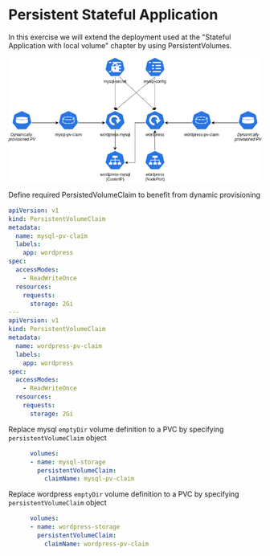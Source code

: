 # 	Persistent Stateful Application

In this exercise we will extend the deployment used at the "Stateful Application with local volume" chapter by using PersistentVolumes.

![](../images/app-pvc.png)

Define required PersistedVolumeClaim to benefit from dynamic provisioning

```yaml
apiVersion: v1
kind: PersistentVolumeClaim
metadata:
  name: mysql-pv-claim
  labels:
    app: wordpress
spec:
  accessModes:
    - ReadWriteOnce
  resources:
    requests:
      storage: 2Gi
---
apiVersion: v1
kind: PersistentVolumeClaim
metadata:
  name: wordpress-pv-claim
  labels:
    app: wordpress
spec:
  accessModes:
    - ReadWriteOnce
  resources:
    requests:
      storage: 2Gi
```

Replace mysql `emptyDir` volume definition to a PVC by specifying `persistentVolumeClaim` object

```yaml
      volumes:
      - name: mysql-storage
        persistentVolumeClaim:
          claimName: mysql-pv-claim
```

Replace wordpress `emptyDir` volume definition to a PVC by specifying `persistentVolumeClaim` object

```yaml
      volumes:
      - name: wordpress-storage
        persistentVolumeClaim:
          claimName: wordpress-pv-claim
```

